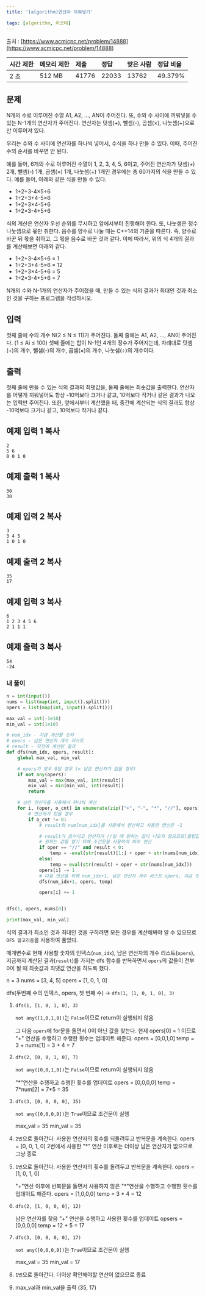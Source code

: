 ```yaml
---
title: '[algorithm]연산자 끼워넣기'

tags: [algorithm, 이코테]
---
```


출처 : [https://www.acmicpc.net/problem/14888](https://www.acmicpc.net/problem/14888)

| 시간 제한 | 메모리 제한 | 제출  | 정답  | 맞은 사람 | 정답 비율 |
| :-------- | :---------- | :---- | :---- | :-------- | :-------- |
| 2 초      | 512 MB      | 41776 | 22033 | 13762     | 49.379%   |

## 문제

N개의 수로 이루어진 수열 A1, A2, ..., AN이 주어진다. 또, 수와 수 사이에 끼워넣을 수 있는 N-1개의 연산자가 주어진다. 연산자는 덧셈(+), 뺄셈(-), 곱셈(×), 나눗셈(÷)으로만 이루어져 있다.

우리는 수와 수 사이에 연산자를 하나씩 넣어서, 수식을 하나 만들 수 있다. 이때, 주어진 수의 순서를 바꾸면 안 된다.

예를 들어, 6개의 수로 이루어진 수열이 1, 2, 3, 4, 5, 6이고, 주어진 연산자가 덧셈(+) 2개, 뺄셈(-) 1개, 곱셈(×) 1개, 나눗셈(÷) 1개인 경우에는 총 60가지의 식을 만들 수 있다. 예를 들어, 아래와 같은 식을 만들 수 있다.

- 1+2+3-4×5÷6
- 1÷2+3+4-5×6
- 1+2÷3×4-5+6
- 1÷2×3-4+5+6

식의 계산은 연산자 우선 순위를 무시하고 앞에서부터 진행해야 한다. 또, 나눗셈은 정수 나눗셈으로 몫만 취한다. 음수를 양수로 나눌 때는 C++14의 기준을 따른다. 즉, 양수로 바꾼 뒤 몫을 취하고, 그 몫을 음수로 바꾼 것과 같다. 이에 따라서, 위의 식 4개의 결과를 계산해보면 아래와 같다.

- 1+2+3-4×5÷6 = 1
- 1÷2+3+4-5×6 = 12
- 1+2÷3×4-5+6 = 5
- 1÷2×3-4+5+6 = 7

N개의 수와 N-1개의 연산자가 주어졌을 때, 만들 수 있는 식의 결과가 최대인 것과 최소인 것을 구하는 프로그램을 작성하시오.

## 입력

첫째 줄에 수의 개수 N(2 ≤ N ≤ 11)가 주어진다. 둘째 줄에는 A1, A2, ..., AN이 주어진다. (1 ≤ Ai ≤ 100) 셋째 줄에는 합이 N-1인 4개의 정수가 주어지는데, 차례대로 덧셈(+)의 개수, 뺄셈(-)의 개수, 곱셈(×)의 개수, 나눗셈(÷)의 개수이다.

## 출력

첫째 줄에 만들 수 있는 식의 결과의 최댓값을, 둘째 줄에는 최솟값을 출력한다. 연산자를 어떻게 끼워넣어도 항상 -10억보다 크거나 같고, 10억보다 작거나 같은 결과가 나오는 입력만 주어진다. 또한, 앞에서부터 계산했을 때, 중간에 계산되는 식의 결과도 항상 -10억보다 크거나 같고, 10억보다 작거나 같다.

## 예제 입력 1 복사

```
2
5 6
0 0 1 0
```

## 예제 출력 1 복사

```
30
30
```

## 예제 입력 2 복사

```
3
3 4 5
1 0 1 0
```

## 예제 출력 2 복사

```
35
17
```

## 예제 입력 3 복사

```
6
1 2 3 4 5 6
2 1 1 1
```

## 예제 출력 3 복사

```
54
-24
```

### 내 풀이

```python
n = int(input())
nums = list(map(int, input().split()))
opers = list(map(int, input().split()))

max_val = int(-1e10)
min_val = int(1e10)

# num_idx - 지금 계산할 숫자
# opers - 남은 연산자 개수 리스트
# result - 직전에 계산된 결과
def dfs(num_idx, opers, result):
    global max_val, min_val

    # opers가 모두 0일 경우 (= 남은 연산자가 없을 경우)
    if not any(opers):
        max_val = max(max_val, int(result))
        min_val = min(min_val, int(result))
        return

    # 남은 연산자를 사용해서 하나씩 계산
    for i, (oper, o_cnt) in enumerate(zip(["+", "-", "*", "//"], opers)):
        # 연산자가 있을 경우
        if o_cnt != 0:
            # result와 num[num_idx]를 사용해서 연산하고 사용한 연산은 -1

            # result가 음수이고 연산자가 //일 때 원하는 값이 나오지 않으므로(올림값에 -가 붙여서 나옴)
            # 원하는 값을 얻기 위해 조건문을 사용하여 따로 연산
            if oper == "//" and result < 0:
                temp = -eval(str(result)[1:] + oper + str(nums[num_idx]))
            else:
                temp = eval(str(result) + oper + str(nums[num_idx]))
            opers[i] -= 1
            # 다음 연산을 위해 num_idx+1, 남은 연산자 개수 리스트 opers, 지금 연산의 결과 temp를 사용해서 재귀
            dfs(num_idx+1, opers, temp)

            opers[i] += 1


dfs(1, opers, nums[0])

print(max_val, min_val)
```

식의 결과가 최소인 것과 최대인 것을 구하려면 모든 경우를 계산해봐야 알 수 있으므로 `DFS 알고리즘`을 사용하여 풀었다.

매개변수로 현재 사용할 숫자의 인덱스(`num_idx`), 남은 연산자의 개수 리스트(`opers`), 지금까지 계산된 결과(`result`)를 가지는 dfs 함수를 반복하면서 `opers`의 값들이 전부 0이 될 때 최솟값과 최댓값 연산을 하도록 했다.

n = 3
nums = [3, 4, 5]
opers = [1, 0, 1, 0]

dfs(두번째 수의 인덱스, opers, 첫 번째 수) -> `dfs(1, [1, 0, 1, 0], 3)`

1. `dfs(1, [1, 0, 1, 0], 3)`

   `not any([1,0,1,0])`는 `False`이므로 return이 실행되지 않음

   그 다음 `opers`에 for문을 돌면서 0이 아닌 값을 찾는다. 현재 opers[0] = 1 이므로 "+" 연산을 수행하고 수행한 횟수는 업데이트 해준다.
   opers = [0,0,1,0]
   temp = 3 + nums[1] = 3 + 4 = 7

2. `dfs(2, [0, 0, 1, 0], 7)`

   `not any([0,0,1,0])`는 `False`이므로 return이 실행되지 않음

   "\*"연산을 수행하고 수행한 횟수를 업데이트
   opers = [0,0,0,0]
   temp = 7\*num[2] = 7\*5 = 35

3. `dfs(3, [0, 0, 0, 0], 35)`

   `not any([0,0,0,0])`는 `True`이므로 조건문이 실행

   max_val = 35
   min_val = 35

4. `2번`으로 돌아간다. 사용한 연산자의 횟수를 되돌려두고 반복문을 계속한다. opers = [0, 0, 1, 0]
   2번에서 사용한 "\*" 연산 이후로는 더이상 남은 연산자가 없으므로 그냥 종료

5. `1번`으로 돌아간다. 사용한 연산자의 횟수를 돌려두고 반복문을 계속한다. opers = [1, 0, 1, 0]

   "+"연산 이후에 반복문을 돌면서 사용하지 않은 "\*"연산을 수행하고 수행한 횟수를 업데이트 해준다.
   opers = [1,0,0,0]
   temp = 3 \* 4 = 12

6. `dfs(2, [1, 0, 0, 0], 12)`

   남은 연산자를 찾음 "+" 연산을 수행하고 사용한 횟수를 업데이트
   opsers = [0,0,0,0]
   temp = 12 + 5 = 17

7. `dfs(3, [0, 0, 0, 0], 17)`

   `not any([0,0,0,0])`는 `True`이므로 조건문이 실행

   max_val = 35
   min_val = 17

8. `1번`으로 돌아간다. 더이상 확인해야할 연산이 없으므로 종료

9. max_val과 min_val을 출력 (35, 17)
